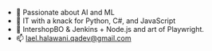 - 💞️ Passionate about AI and ML
- 👋 IT with a knack for Python, C#, and JavaScript
- 🌱 IntershopBO & Jenkins + Node.js and art of Playwright.
- 📫 lael.halawani.qadev@gmail.com

<!---
laelhalawani/laelhalawani is a ✨ special ✨ repository because its `README.md` (this file) appears on your GitHub profile.
You can click the Preview link to take a look at your changes.
--->
